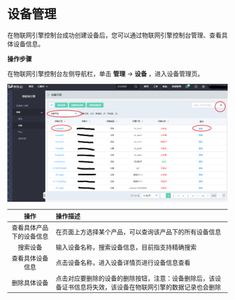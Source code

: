 # 设备管理

在物联网引擎控制台成功创建设备后，您可以通过物联网引擎控制台管理、查看具体设备信息。

**操作步骤**

在物联网引擎控制台左侧导航栏，单击 **管理** -> **设备** ，进入设备管理页。

![查看设备](../../../../../image/IoT/IoT-Engine/ViewDevices.png)

| 操作                  | 操作描述                 |
| :-------------------: | :------------------- |
|查看具体产品下的设备信息  | 在页面上方选择某个产品，可以查询该产品下的所有设备信息|
|搜索设备  | 输入设备名称，搜索设备信息，目前指支持精确搜索 | 
|查看具体设备信息  | 点击设备名称，进入设备详情页进行设备信息查看 | 
|删除具体设备  | 点击对应要删除的设备的删除按钮，注意：设备删除后，该设备证书信息将失效，该设备在物联网引擎的数据记录也会删除| 
